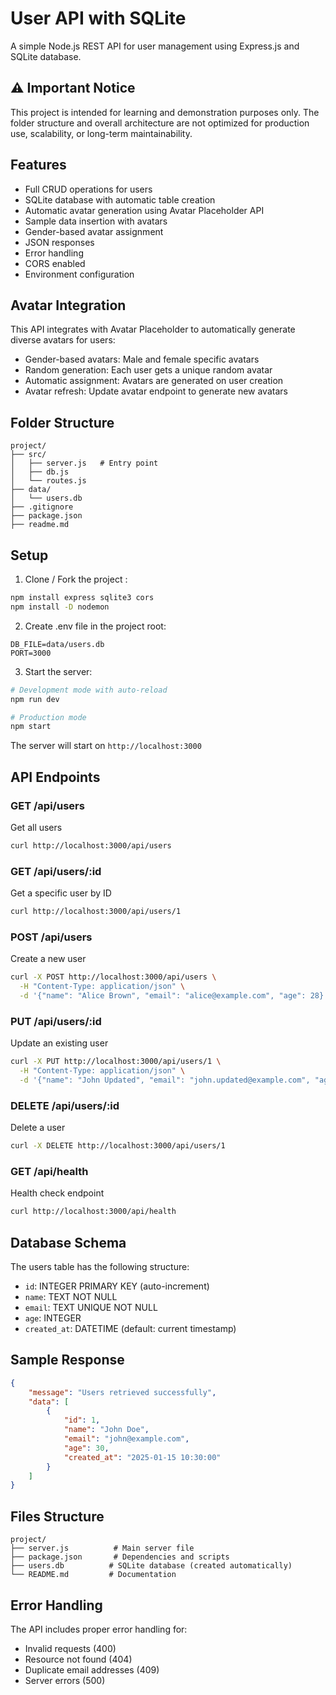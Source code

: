 # User API with SQLite

A simple Node.js REST API for user management using Express.js and SQLite database.

## ⚠️ Important Notice

This project is intended for learning and demonstration purposes only.
The folder structure and overall architecture are not optimized for production use, scalability, or long-term maintainability.

## Features

- Full CRUD operations for users
- SQLite database with automatic table creation
- Automatic avatar generation using Avatar Placeholder API
- Sample data insertion with avatars
- Gender-based avatar assignment
- JSON responses
- Error handling
- CORS enabled
- Environment configuration

## Avatar Integration

This API integrates with Avatar Placeholder to automatically generate diverse avatars for users:

- Gender-based avatars: Male and female specific avatars
- Random generation: Each user gets a unique random avatar
- Automatic assignment: Avatars are generated on user creation
- Avatar refresh: Update avatar endpoint to generate new avatars

## Folder Structure

```
project/
├── src/
│   ├── server.js   # Entry point
│   ├── db.js
│   └── routes.js
├── data/
│   └── users.db
├── .gitignore
├── package.json
├── readme.md
```

## Setup

1.  Clone / Fork the project :

```bash
npm install express sqlite3 cors
npm install -D nodemon
```

2. Create .env file in the project root:

```env
DB_FILE=data/users.db
PORT=3000
```

3. Start the server:

```bash
# Development mode with auto-reload
npm run dev

# Production mode
npm start
```

The server will start on `http://localhost:3000`

## API Endpoints

### GET /api/users

Get all users

```bash
curl http://localhost:3000/api/users
```

### GET /api/users/:id

Get a specific user by ID

```bash
curl http://localhost:3000/api/users/1
```

### POST /api/users

Create a new user

```bash
curl -X POST http://localhost:3000/api/users \
  -H "Content-Type: application/json" \
  -d '{"name": "Alice Brown", "email": "alice@example.com", "age": 28}'
```

### PUT /api/users/:id

Update an existing user

```bash
curl -X PUT http://localhost:3000/api/users/1 \
  -H "Content-Type: application/json" \
  -d '{"name": "John Updated", "email": "john.updated@example.com", "age": 31}'
```

### DELETE /api/users/:id

Delete a user

```bash
curl -X DELETE http://localhost:3000/api/users/1
```

### GET /api/health

Health check endpoint

```bash
curl http://localhost:3000/api/health
```

## Database Schema

The users table has the following structure:

- `id`: INTEGER PRIMARY KEY (auto-increment)
- `name`: TEXT NOT NULL
- `email`: TEXT UNIQUE NOT NULL
- `age`: INTEGER
- `created_at`: DATETIME (default: current timestamp)

## Sample Response

```json
{
	"message": "Users retrieved successfully",
	"data": [
		{
			"id": 1,
			"name": "John Doe",
			"email": "john@example.com",
			"age": 30,
			"created_at": "2025-01-15 10:30:00"
		}
	]
}
```

## Files Structure

```
project/
├── server.js          # Main server file
├── package.json       # Dependencies and scripts
├── users.db          # SQLite database (created automatically)
└── README.md         # Documentation
```

## Error Handling

The API includes proper error handling for:

- Invalid requests (400)
- Resource not found (404)
- Duplicate email addresses (409)
- Server errors (500)
